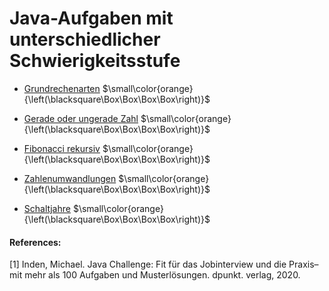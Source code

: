 # Java-Aufgaben mit unterschiedlicher Schwierigkeitsstufe

- [Grundrechenarten](https://github.com/ShantGananian/JavaProgrammierung/tree/master/sehr%20leicht/Mathematische%20Aufgaben/Grundrechenarten) $\small\color{orange}{\left(\blacksquare\Box\Box\Box\Box\right)}$

- [Gerade oder ungerade Zahl](https://github.com/ShantGananian/JavaProgrammierung/tree/master/sehr%20leicht/Mathematische%20Aufgaben/GeradeOderUngeradeZahl) $\small\color{orange}{\left(\blacksquare\Box\Box\Box\Box\right)}$

- [Fibonacci rekursiv](https://github.com/ShantGananian/JavaProgrammierung/tree/master/sehr%20leicht/Rekursion/FibonacciRekursiv) $\small\color{orange}{\left(\blacksquare\Box\Box\Box\Box\right)}$

- [Zahlenumwandlungen](https://github.com/ShantGananian/JavaProgrammierung/tree/master/sehr%20leicht/Strings/Zahlenumwandlungen) $\small\color{orange}{\left(\blacksquare\Box\Box\Box\Box\right)}$

- [Schaltjahre](https://github.com/ShantGananian/JavaProgrammierung/tree/master/sehr%20leicht/Datumsverarbeitung/Schaltjahre) $\small\color{orange}{\left(\blacksquare\Box\Box\Box\Box\right)}$


#### References:
<a id="1">[1]</a>
Inden, Michael. Java Challenge: Fit für das Jobinterview und die Praxis–mit mehr als 100 Aufgaben und Musterlösungen. dpunkt. verlag, 2020.

